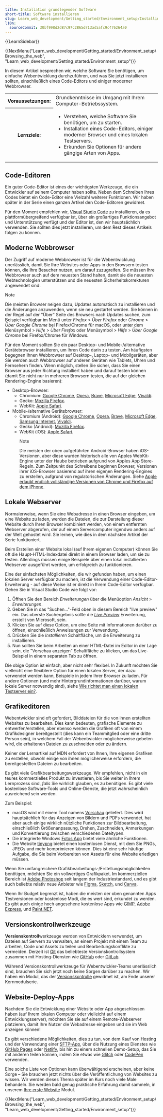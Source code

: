 ```yaml
---
title: Installation grundlegender Software
short-title: Software installieren
slug: Learn_web_development/Getting_started/Environment_setup/Installing_software
l10n:
  sourceCommit: 30bf998d2d87c97c2865d713ad5afc9c476264a0
---
```


{{LearnSidebar}}

{{NextMenu("Learn_web_development/Getting_started/Environment_setup/Browsing_the_web", "Learn_web_development/Getting_started/Environment_setup")}}

In diesem Artikel besprechen wir, welche Software Sie benötigen, um einfache Webentwicklung durchzuführen, und was Sie jetzt installieren sollten, einschließlich eines Code-Editors und einiger moderner Webbrowser.

<table>
  <tbody>
    <tr>
      <th scope="row">Voraussetzungen:</th>
      <td>
        Grundkenntnisse im Umgang mit Ihrem Computer-Betriebssystem.
      </td>
    </tr>
    <tr>
      <th scope="row">Lernziele:</th>
      <td>
        <ul>
          <li>Verstehen, welche Software Sie benötigen, um zu starten.</li>
          <li>Installation eines Code-Editors, einiger moderner Browser und eines lokalen Testservers.</li>
          <li>Erkunden Sie Optionen für andere gängige Arten von Apps.</li>
        </ul>
      </td>
    </tr>
  </tbody>
</table>

## Code-Editoren

Ein guter Code-Editor ist eines der wichtigsten Werkzeuge, die ein Entwickler auf seinem Computer haben sollte. Neben dem Schreiben Ihres Codes bietet ein Code-Editor eine Vielzahl weiterer Funktionen. Wir haben später in der Serie einen ganzen Artikel den Code-Editoren gewidmet.

Für den Moment empfehlen wir, [Visual Studio Code](https://code.visualstudio.com/) zu installieren, da es plattformübergreifend verfügbar ist, über ein großartiges Funktionsangebot und Unterstützung verfügt und der Editor ist, den wir hauptsächlich verwenden. Sie sollten dies jetzt installieren, um dem Rest dieses Artikels folgen zu können.

## Moderne Webbrowser

Der Zugriff auf moderne Webbrowser ist für die Webentwicklung unerlässlich, damit Sie Ihre Websites oder Apps in den Browsern testen können, die Ihre Besucher nutzen, um darauf zuzugreifen. Sie müssen Ihre Webbrowser auch auf dem neuesten Stand halten, damit sie die neuesten Webtechnologien unterstützen und die neuesten Sicherheitskorrekturen angewendet sind.

> [!NOTE]
> Die meisten Browser neigen dazu, Updates automatisch zu installieren und die Änderungen anzuwenden, wenn sie neu gestartet werden. Sie können in der Regel auf der "Über" Seite des Browsers nach Updates suchen, zum Beispiel verfügbar im Menü unter _Firefox_ > _Über Firefox_ oder _Chrome_ > _Über Google Chrome_ bei Firefox/Chrome für macOS, oder unter dem Menüsymbol > _Hilfe_ > _Über Firefox_ oder Menüsymbol > _Hilfe_ > _Über Google Chrome_ bei Firefox/Chrome für Windows.

Für den Moment sollten Sie ein paar Desktop- und Mobile-/alternative Gerätebrowser installieren, um Ihren Code darin zu testen. Am häufigsten begegnen Ihnen Webbrowser auf Desktop-, Laptop- und Mobilgeräten, aber Sie werden auch Webbrowser auf anderen Geräten wie Tablets, Uhren und Fernsehern finden. Wenn möglich, stellen Sie sicher, dass Sie einen Browser aus jeder Richtung installiert haben und darauf testen können (damit Sie nicht nur in mehreren Browsern testen, die auf der gleichen Rendering-Engine basieren):

- Desktop-Browser:
  - Chromium: [Google Chrome](https://www.google.com/chrome/), [Opera](https://www.opera.com/opera), [Brave](https://brave.com/download/), [Microsoft Edge](https://www.microsoft.com/en-us/edge), [Vivaldi](https://vivaldi.com/).
  - Gecko: [Mozilla Firefox](https://www.mozilla.org/en-US/firefox/new/).
  - WebKit: [Apple Safari](https://www.apple.com/safari/).
- Mobile-/alternative Gerätebrowser:
  - Chromium (Android): [Google Chrome](https://www.google.com/chrome/go-mobile/), [Opera](https://www.opera.com/opera), [Brave](https://brave.com/download/), [Microsoft Edge](https://www.microsoft.com/en-us/edge/mobile), [Samsung Internet](https://www.samsung.com/us/support/owners/app/samsung-internet), [Vivaldi](https://vivaldi.com/android/).
  - Gecko (Android): [Mozilla Firefox](https://www.mozilla.org/en-US/firefox/browsers/mobile/android/).
  - WebKit (iOS): [Apple Safari](https://www.apple.com/safari/).
    > [!NOTE]
    > Die meisten der oben aufgeführten Android-Browser haben iOS-Versionen, aber diese wurden historisch alle von Apples WebKit-Engine unter der Haube betrieben aufgrund von Apples App Store-Regeln. Zum Zeitpunkt des Schreibens beginnen Browser, Versionen ihrer iOS-Browser basierend auf ihren eigenen Rendering-Engines zu erstellen, aufgrund von regulatorischen Änderungen. Siehe [Apple erlaubt endlich vollständige Versionen von Chrome und Firefox auf dem iPhone](https://www.theverge.com/2024/1/25/24050478/apple-ios-17-4-browser-engines-eu).

## Lokale Webserver

Normalerweise, wenn Sie eine Webadresse in einen Browser eingeben, um eine Website zu laden, werden die Dateien, die zur Darstellung dieser Website durch Ihren Browser kombiniert werden, von einem entfernten Webserver abgerufen, der auf einem Servercomputer irgendwo anders auf der Welt gehostet wird. Sie lernen, wie dies in dem nächsten Artikel der Serie funktioniert.

Beim Erstellen einer Website lokal (auf Ihrem eigenen Computer) können Sie oft die Haupt-HTML-Indexdatei direkt in einem Browser laden, um sie zu testen. Allerdings müssen einige Beispiele über einen lokal installierten Webserver ausgeführt werden, um erfolgreich zu funktionieren.

Eine der einfachsten Möglichkeiten, die wir gefunden haben, um einen lokalen Server verfügbar zu machen, ist die Verwendung einer Code-Editor-Erweiterung - auf diese Weise ist er direkt in Ihrem Code-Editor verfügbar. Gehen Sie in Visual Studio Code wie folgt vor:

1. Öffnen Sie den Bereich _Erweiterungen_ über die Menüoption _Ansicht_ > _Erweiterungen_.
2. Geben Sie in das "Suchen..."-Feld oben in diesem Bereich "live preview" ein. Das oberste Suchergebnis sollte die [_Live Preview_](https://marketplace.visualstudio.com/items?itemName=ms-vscode.live-server) Erweiterung, erstellt von Microsoft, sein.
3. Klicken Sie auf diese Option, um eine Seite mit Informationen darüber zu öffnen, einschließlich Anweisungen zur Verwendung.
4. Drücken Sie die _Installieren_ Schaltfläche, um die Erweiterung zu installieren.
5. Nun sollten Sie beim Arbeiten an einer HTML-Datei im Editor in der Lage sein, die "Vorschau anzeigen" Schaltfläche zu klicken, um das Live-Beispiel in einem separaten Tab zu öffnen.

Die obige Option ist einfach, aber nicht sehr flexibel. In Zukunft möchten Sie vielleicht eine flexiblere Option für einen lokalen Server, der dazu verwendet werden kann, Beispiele in jedem Ihrer Browser zu laden. Für andere Optionen (und mehr Hintergrundinformationen darüber, warum lokale Server notwendig sind), siehe [Wie richtet man einen lokalen Testserver ein?](/de/docs/Learn_web_development/Howto/Tools_and_setup/set_up_a_local_testing_server).

## Grafikeditoren

Webentwickler sind oft gefordert, Bilddateien für die von ihnen erstellten Websites zu bearbeiten. Dies kann bedeuten, grafische Elemente zu entwerfen/erstellen, aber ebenso werden die Grafiken oft von einem Grafikdesigner bereitgestellt (dies kann ein Teammitglied oder eine dritte Person sein), in welchem Fall der Webentwickler möglicherweise gebeten wird, die erhaltenen Dateien zu zuschneiden oder zu ändern.

Keiner der Lernartikel auf MDN erfordert von Ihnen, Ihre eigenen Grafiken zu erstellen, obwohl einige von ihnen möglicherweise erfordern, die bereitgestellten Dateien zu bearbeiten.

Es gibt viele Grafikbearbeitungswerkzeuge. Wir empfehlen, nicht in ein teures kommerzielles Produkt zu investieren, bis Sie weiter in Ihrem Lernprozess sind, _falls_ Sie wirklich glauben, es zu benötigen. Es gibt viele kostenlose Software-Tools und Online-Dienste, die jetzt wahrscheinlich ausreichend sein werden.

Zum Beispiel:

- macOS wird mit einem Tool namens [Vorschau](https://support.apple.com/en-gb/guide/preview/welcome/mac) geliefert. Dies wird hauptsächlich für das Anzeigen von Bildern und PDFs verwendet, hat aber auch einige wirklich nützliche Funktionen zur Bildbearbeitung, einschließlich Größenanpassung, Drehen, Zuschneiden, Anmerkungen und Konvertierung zwischen verschiedenen Dateitypen.
- Die integrierte Windows [Fotos App](https://support.microsoft.com/en-gb/windows/manage-photos-and-videos-with-microsoft-photos-app-c0c6422f-d4cb-2e3d-eb65-7069071b2f9b) bietet viele ähnliche Funktionen.
- Die Website [tinypng](https://tinypng.com/) bietet einen kostenlosen Dienst, mit dem Sie PNGs, JPEGs und mehr komprimieren können. Dies ist eine sehr häufige Aufgabe, die Sie beim Vorbereiten von Assets für eine Website erledigen müssen.

Wenn Sie umfangreichere Grafikbearbeitungs-/Erstellungsmöglichkeiten benötigen, möchten Sie ein vollwertiges Grafikpaket. Im kommerziellen Bereich ist [Adobe Photoshop](https://www.adobe.com/products/photoshop.html) seit langem der Industriestandard, und es gibt auch beliebte relativ neue Anbieter wie [Figma](https://www.figma.com/), [Sketch](https://www.sketch.com/), und [Canva](https://www.canva.com/).

Wenn Ihr Budget begrenzt ist, haben die meisten der oben genannten Apps Testversionen oder kostenlose Modi, die es wert sind, erkundet zu werden. Es gibt auch einige hoch angesehene kostenlose Apps wie [GIMP](https://www.gimp.org/), [Adobe Express](https://www.adobe.com/express/), und [Paint.NET](https://www.getpaint.net/).

## Versionskontrollwerkzeuge

**Versionskontroll**werkzeuge werden von Entwicklern verwendet, um Dateien auf Servern zu verwalten, an einem Projekt mit einem Team zu arbeiten, Code und Assets zu teilen und Bearbeitungskonflikte zu vermeiden. Derzeit ist [Git](https://git-scm.com/) das beliebteste Versionskontrollsystem zusammen mit Hosting-Diensten wie [GitHub](https://github.com/) oder [GitLab](https://about.gitlab.com/).

Während Versionskontrollwerkzeuge für Webentwickler-Teams unerlässlich sind, brauchen Sie sich jetzt noch keine Sorgen darüber zu machen. Wir haben ein Modul, das der [Versionskontrolle](/de/docs/Learn_web_development/Core/Version_control) gewidmet ist, am Ende unserer Kernmodulserie.

## Website-Deploy-Apps

Nachdem Sie die Entwicklung einer Website oder App abgeschlossen haben (auf Ihrem lokalen Computer oder vielleicht auf einem Entwicklungsserver), möchten Sie sie auf einem Remote-Webserver platzieren, damit Ihre Nutzer die Webadresse eingeben und sie im Web anzeigen können!

Es gibt verschiedene Möglichkeiten, dies zu tun, von dem Kauf von Hosting und der Verwendung einer [SFTP-App](/de/docs/Learn_web_development/Howto/Tools_and_setup/Upload_files_to_a_web_server#sftp), über die Nutzung eines Dienstes wie [GitHub Pages](https://pages.github.com/) oder [Netlify](https://www.netlify.com/), bis hin zu einem schnellen Demo-Setup, das Sie mit anderen teilen können, indem Sie etwas wie [Glitch](https://glitch.com/) oder [CodePen](https://codepen.io/) verwenden.

Eine solche Liste von Optionen kann überwältigend erscheinen, aber keine Sorge – Sie brauchen jetzt nichts über die Veröffentlichung von Websites zu wissen. Wir werden dieses Thema später im Kurs noch viele Male behandeln. Sie werden bald genug praktische Erfahrung damit sammeln, in unserem [Ihre erste Website](/de/docs/Learn_web_development/Getting_started/Your_first_website) Modul.

{{NextMenu("Learn_web_development/Getting_started/Environment_setup/Browsing_the_web", "Learn_web_development/Getting_started/Environment_setup")}}
